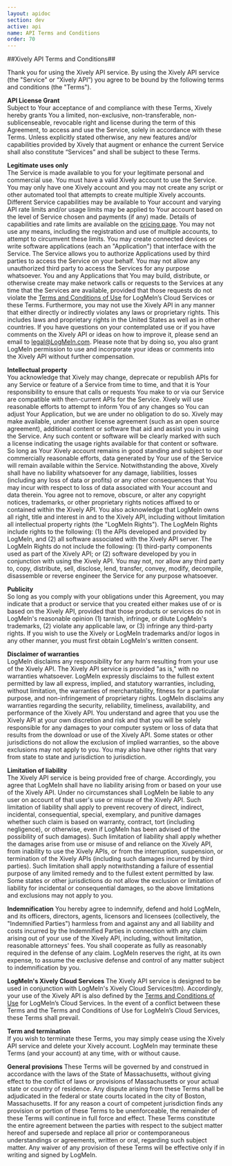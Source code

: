 ```yaml
---
layout: apidoc
section: dev
active: api
name: API Terms and Conditions
order: 70
---
```


##Xively API Terms and Conditions##

Thank you for using the Xively API service. By using the Xively API service (the "Service" or “Xively API”) you agree to be bound by the following terms and conditions (the "Terms").   

**API License Grant**  
Subject to Your acceptance of and compliance with these Terms, Xively hereby grants You a limited, non-exclusive, non-transferable, non-sublicenseable, revocable right and license during the term of this Agreement, to access and use the Service, solely in accordance with these Terms. Unless explicitly stated otherwise, any new features and/or capabilities provided by Xively that augment or enhance the current Service shall also constitute “Services” and shall be subject to these Terms.  

**Legitimate uses only**  
The Service is made available to you for your legitimate personal and commercial use. You must have a valid Xively account to use the Service. You may only have one Xively account and you may not create any script or other automated tool that attempts to create multiple Xively accounts.  Different Service capabilities may be available to Your account and varying API rate limits and/or usage limits may be applied to Your account based on the level of Service chosen and payments (if any) made. Details of capabilities and rate limits are available on the [pricing page](/pricing/). You may not use any means, including the registration and use of multiple accounts, to attempt to circumvent these limits.  You may create connected devices or write software applications (each an "Application") that interface with the Service. The Service allows you to authorize Applications used by third parties to access the Service on your behalf. You may not allow any unauthorized third party to access the Services for any purpose whatsoever.  You and any Applications that You may build, distribute, or otherwise create may make network calls or requests to the Services at any time that the Services are available, provided that those requests do not violate the [Terms and Conditions of Use](https://secure.logmein.com/policies/termsandconditions.aspx) for LogMeIn’s Cloud Services or these Terms.  Furthermore, you may not use the Xively API in any manner that either directly or indirectly violates any laws or proprietary rights. This includes laws and proprietary rights in the United States as well as in other countries.  If you have questions on your contemplated use or if you have comments on the Xively API or ideas on how to improve it, please send an email to  [legal@LogMeIn.com](mailto:legal@logmeincom). Please note that by doing so, you also grant LogMeIn permission to use and incorporate your ideas or comments into the Xively API without further compensation.

**Intellectual property**  
You acknowledge that Xively may change, deprecate or republish APIs for any Service or feature of a Service from time to time, and that it is Your responsibility to ensure that calls or requests You make to or via our Service are compatible with then-current APIs for the Service. Xively will use reasonable efforts to attempt to inform You of any changes so You can adjust Your Application, but we are under no obligation to do so.  Xively may make available, under another license agreement (such as an open source agreement), additional content or software that aid and assist you in using the Service. Any such content or software will be clearly marked with such a license indicating the usage rights available for that content or software.  So long as Your Xively account remains in good standing and subject to our commercially reasonable efforts, data generated by Your use of the Service will remain available within the Service. Notwithstanding the above, Xively shall have no liability whatsoever for any damage, liabilities, losses (including any loss of data or profits) or any other consequences that You may incur with respect to loss of data associated with Your account and data therein.  You agree not to remove, obscure, or alter any copyright notices, trademarks, or other proprietary rights notices affixed to or contained within the Xively API. You also acknowledge that LogMeIn owns all right, title and interest in and to the Xively API, including without limitation all intellectual property rights (the "LogMeIn Rights"). The LogMeIn Rights include rights to the following: (1) the APIs developed and provided by LogMeIn, and (2) all software associated with the Xively API server. The LogMeIn Rights do not include the following: (1) third-party components used as part of the Xively API; or (2) software developed by you in conjunction with using the Xively API.  You may not, nor allow any third party to, copy, distribute, sell, disclose, lend, transfer, convey, modify, decompile, disassemble or reverse engineer the Service for any purpose whatsoever.  

**Publicity**  
So long as you comply with your obligations under this Agreement, you may indicate that a product or service that you created either makes use of or is based on the Xively API, provided that those products or services do not in LogMeIn's reasonable opinion (1) tarnish, infringe, or dilute LogMeIn's trademarks, (2) violate any applicable law, or (3) infringe any third-party rights. If you wish to use the Xively or LogMeIn trademarks and/or logos in any other manner, you must first obtain LogMeIn's written consent.  

**Disclaimer of warranties**  
LogMeIn disclaims any responsibility for any harm resulting from your use of the Xively API.  The Xively API service is provided "as is," with no warranties whatsoever. LogMeIn expressly disclaims to the fullest extent permitted by law all express, implied, and statutory warranties, including, without limitation, the warranties of merchantability, fitness for a particular purpose, and non-infringement of proprietary rights. LogMeIn disclaims any warranties regarding the security, reliability, timeliness, availability, and performance of the Xively API.  You understand and agree that you use the Xively API at your own discretion and risk and that you will be solely responsible for any damages to your computer system or loss of data that results from the download or use of the Xively API.  Some states or other jurisdictions do not allow the exclusion of implied warranties, so the above exclusions may not apply to you. You may also have other rights that vary from state to state and jurisdiction to jurisdiction.  

**Limitation of liability**  
The Xively API service is being provided free of charge. Accordingly, you agree that LogMeIn shall have no liability arising from or based on your use of the Xively API.  Under no circumstances shall LogMeIn be liable to any user on account of that user's use or misuse of the Xively API. Such limitation of liability shall apply to prevent recovery of direct, indirect, incidental, consequential, special, exemplary, and punitive damages whether such claim is based on warranty, contract, tort (including negligence), or otherwise, even if LogMeIn has been advised of the possibility of such damages). Such limitation of liability shall apply whether the damages arise from use or misuse of and reliance on the Xively API, from inability to use the Xively APIs, or from the interruption, suspension, or termination of the Xively APIs (including such damages incurred by third parties). Such limitation shall apply notwithstanding a failure of essential purpose of any limited remedy and to the fullest extent permitted by law.  Some states or other jurisdictions do not allow the exclusion or limitation of liability for incidental or consequential damages, so the above limitations and exclusions may not apply to you.  

**Indemnification** 
You hereby agree to indemnify, defend and hold LogMeIn, and its officers, directors, agents, licensors and licensees (collectively, the "Indemnified Parties") harmless from and against any and all liability and costs incurred by the Indemnified Parties in connection with any claim arising out of your use of the Xively API, including, without limitation, reasonable attorneys' fees. You shall cooperate as fully as reasonably required in the defense of any claim. LogMeIn reserves the right, at its own expense, to assume the exclusive defense and control of any matter subject to indemnification by you.  

**LogMeIn's Xively Cloud Services**
The Xively API service is designed to be used in conjunction with LogMeIn's Xively Cloud Services(tm). Accordingly, your use of the Xively API is also defined by the  [Terms and Conditions of Use](https://secure.logmein.com/policies/termsandconditions.aspx) for LogMeIn’s Cloud Services. In the event of a conflict between these Terms and the Terms and Conditions of Use for LogMeIn’s Cloud Services, these Terms shall prevail.  

**Term and termination**  
If you wish to terminate these Terms, you may simply cease using the Xively API service and delete your Xively account. LogMeIn may terminate these Terms (and your account) at any time, with or without cause.  

**General provisions**
These Terms will be governed by and construed in accordance with the laws of the State of Massachusetts, without giving effect to the conflict of laws or provisions of Massachusetts or your actual state or country of residence. Any dispute arising from these Terms shall be adjudicated in the federal or state courts located in the city of Boston, Massachusetts. If for any reason a court of competent jurisdiction finds any provision or portion of these Terms to be unenforceable, the remainder of these Terms will continue in full force and effect. These Terms constitute the entire agreement between the parties with respect to the subject matter hereof and supersede and replace all prior or contemporaneous understandings or agreements, written or oral, regarding such subject matter. Any waiver of any provision of these Terms will be effective only if in writing and signed by LogMeIn. 
